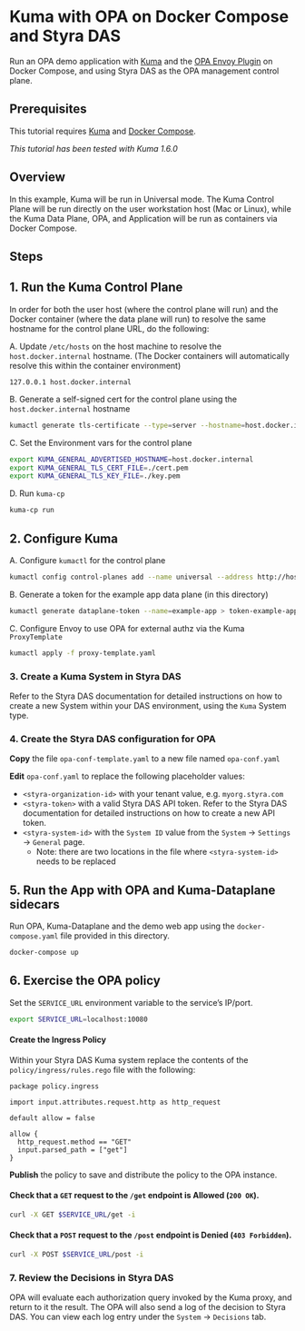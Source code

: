 # Kuma with OPA on Docker Compose and Styra DAS

Run an OPA demo application with [Kuma](https://kuma.io/docs/1.6.x/introduction/what-is-kuma/) 
and the [OPA Envoy Plugin](https://www.openpolicyagent.org/docs/latest/envoy-introduction/) 
on Docker Compose, and using Styra DAS as the OPA management control plane.

## Prerequisites

This tutorial requires [Kuma](https://kuma.io/install/1.6.x/) and [Docker Compose](https://docs.docker.com/compose/install/).

_This tutorial has been tested with Kuma 1.6.0_

## Overview

In this example, Kuma will be run in Universal mode. The Kuma Control Plane will be run directly on the user workstation host (Mac or Linux), while the Kuma Data Plane, OPA, and Application will be run as containers via Docker Compose.

## Steps

## 1. Run the Kuma Control Plane

In order for both the user host (where the control plane will run) and the Docker container (where the data plane will run) to resolve the same hostname for the control plane URL, do the following:

A. Update `/etc/hosts` on the host machine to resolve the `host.docker.internal` hostname.  (The Docker containers will automatically resolve this within the container environment)
```
127.0.0.1 host.docker.internal
```

B. Generate a self-signed cert for the control plane using the `host.docker.internal` hostname
```sh
kumactl generate tls-certificate --type=server --hostname=host.docker.internal
```

C. Set the Environment vars for the control plane
```sh
export KUMA_GENERAL_ADVERTISED_HOSTNAME=host.docker.internal 
export KUMA_GENERAL_TLS_CERT_FILE=./cert.pem
export KUMA_GENERAL_TLS_KEY_FILE=./key.pem
```

D. Run `kuma-cp`
```sh
kuma-cp run
```

## 2. Configure Kuma

A. Configure `kumactl` for the control plane
```sh
kumactl config control-planes add --name universal --address http://host.docker.internal:5681 --overwrite
```

B. Generate a token for the example app data plane (in this directory)
```sh
kumactl generate dataplane-token --name=example-app > token-example-app
```

C. Configure Envoy to use OPA for external authz via the Kuma `ProxyTemplate`
```sh
kumactl apply -f proxy-template.yaml
```

### 3. Create a Kuma System in Styra DAS

Refer to the Styra DAS documentation for detailed instructions on how to create a new System within your DAS environment, using the `Kuma` System type.

### 4. Create the Styra DAS configuration for OPA

**Copy** the file `opa-conf-template.yaml` to a new file named `opa-conf.yaml`

**Edit** `opa-conf.yaml` to replace the following placeholder values:
* `<styra-organization-id>` with your tenant value, e.g. `myorg.styra.com`
* `<styra-token>` with a valid Styra DAS API token. Refer to the Styra DAS documentation for detailed instructions on how to create a new API token.
* `<styra-system-id>` with the `System ID` value from the `System` -> `Settings` -> `General` page.
    * Note: there are two locations in the file where `<styra-system-id>` needs to be replaced

## 5. Run the App with OPA and Kuma-Dataplane sidecars

Run OPA, Kuma-Dataplane and the demo web app using the `docker-compose.yaml` file provided in this directory.

```sh
docker-compose up
```

## 6. Exercise the OPA policy

Set the `SERVICE_URL` environment variable to the service’s IP/port.

```sh
export SERVICE_URL=localhost:10080
```

#### Create the Ingress Policy

Within your Styra DAS Kuma system replace the contents of the `policy/ingress/rules.rego` file with the following:
```rego
package policy.ingress

import input.attributes.request.http as http_request

default allow = false

allow {
  http_request.method == "GET"
  input.parsed_path = ["get"]
}
```

**Publish** the policy to save and distribute the policy to the OPA instance.

#### Check that a `GET` request to the `/get` endpoint is **Allowed** (`200 OK`).

```sh
curl -X GET $SERVICE_URL/get -i
```

#### Check that a `POST` request to the `/post` endpoint is **Denied** (`403 Forbidden`).

```sh
curl -X POST $SERVICE_URL/post -i
```

### 7. Review the Decisions in Styra DAS

OPA will evaluate each authorization query invoked by the Kuma proxy, and return to it the result. The OPA will also send a log of the decision to Styra DAS. You can view each log entry under the `System` -> `Decisions` tab.
